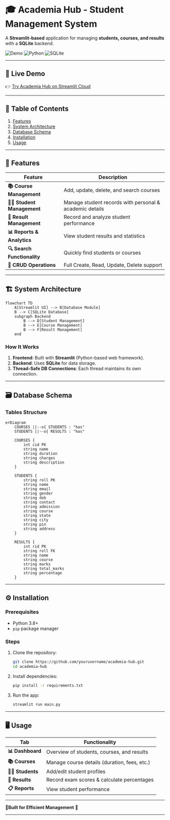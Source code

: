 # 🎓 **Academia Hub** - Student Management System  

A **Streamlit-based** application for managing **students, courses, and results** with a **SQLite** backend.  

![Demo](https://img.shields.io/badge/Demo-Streamlit-blue) ![Python](https://img.shields.io/badge/Python-3.8%2B-green) ![SQLite](https://img.shields.io/badge/Database-SQLite-yellow)  

---

## 🔗 **Live Demo**  
👉 [Try Academia Hub on Streamlit Cloud](https://academia11.streamlit.app/)  

---

## 📌 **Table of Contents**  
1. [Features](#-features)  
2. [System Architecture](#-system-architecture)  
3. [Database Schema](#-database-schema)  
4. [Installation](#-installation)  
5. [Usage](#-usage)  

---

## 🚀 **Features**  

| Feature | Description |
|---------|-------------|
| **📚 Course Management** | Add, update, delete, and search courses |
| **👨‍🎓 Student Management** | Manage student records with personal & academic details |
| **📝 Result Management** | Record and analyze student performance |
| **📊 Reports & Analytics** | View student results and statistics |
| **🔍 Search Functionality** | Quickly find students or courses |
| **🔄 CRUD Operations** | Full Create, Read, Update, Delete support |

---

## 🏗 **System Architecture**  

```mermaid
flowchart TD
    A[Streamlit UI] --> B[Database Module]
    B --> C[SQLite Database]
    subgraph Backend
        B --> D[Student Management]
        B --> E[Course Management]
        B --> F[Result Management]
    end
```

### **How It Works**  
1. **Frontend**: Built with **Streamlit** (Python-based web framework).  
2. **Backend**: Uses **SQLite** for data storage.  
3. **Thread-Safe DB Connections**: Each thread maintains its own connection.  

---

## 🗃 **Database Schema**  

### **Tables Structure**  

```mermaid
erDiagram
    COURSES ||--o{ STUDENTS : "has"
    STUDENTS ||--o{ RESULTS : "has"
    
    COURSES {
        int cid PK
        string name
        string duration
        string charges
        string description
    }
    
    STUDENTS {
        string roll PK
        string name
        string email
        string gender
        string dob
        string contact
        string admission
        string course
        string state
        string city
        string pin
        string address
    }
    
    RESULTS {
        int rid PK
        string roll FK
        string name
        string course
        string marks
        string total_marks
        string percentage
    }
```

---

## ⚙ **Installation**  

### **Prerequisites**  
- Python 3.8+  
- `pip` package manager  

### **Steps**  
1. Clone the repository:  
   ```bash
   git clone https://github.com/yourusername/academia-hub.git
   cd academia-hub
   ```
2. Install dependencies:  
   ```bash
   pip install -r requirements.txt
   ```
3. Run the app:  
   ```bash
   streamlit run main.py
   ```
---

## 🖥 **Usage**  

| Tab | Functionality |
|-----|--------------|
| **📊 Dashboard** | Overview of students, courses, and results |
| **📚 Courses** | Manage course details (duration, fees, etc.) |
| **👨‍🎓 Students** | Add/edit student profiles |
| **📝 Results** | Record exam scores & calculate percentages |
| **📋 Reports** | View student performance |

---

**🎉Built for Efficient Management** 🎉  

---
